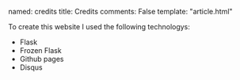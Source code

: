 named: credits
title: Credits 
comments: False
template: "article.html"

To create this website I used the following technologys:

* Flask
* Frozen Flask
* Github pages
* Disqus

[home]: http://nathanrosspowell.com/ "Home"
[games]: http://nathanrosspowell.com/credits "Nathan's credits"
